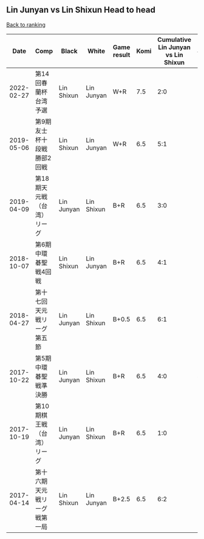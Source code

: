 ## Lin Junyan vs Lin Shixun Head to head

[Back to ranking](../../index.md)




| **Date** | **Comp** | **Black** | **White** | **Game result** | **Komi** | **Cumulative Lin Junyan vs Lin Shixun** | **Lin Junyan streak** | **Lin Shixun streak** | 
| --- | --- | --- | --- | --- | --- | --- | --- | --- |
| 2022-02-27 | 第14回春蘭杯台湾予選 | Lin Shixun | Lin Junyan | W+R | 7.5 | 2:0 | 2 | 0 | 
| 2019-05-06 | 第9期友士杯十段戦勝部2回戦 | Lin Shixun | Lin Junyan | W+R | 6.5 | 5:1 | 1 | 0 | 
| 2019-04-09 | 第18期天元戦（台湾）リーグ | Lin Junyan | Lin Shixun | B+R | 6.5 | 3:0 | 3 | 0 | 
| 2018-10-07 | 第6期中環碁聖戦4回戦 | Lin Shixun | Lin Junyan | B+R | 6.5 | 4:1 | 0 | 1 | 
| 2018-04-27 | 第十七回天元戦リーグ第五節 | Lin Junyan | Lin Shixun | B+0.5 | 6.5 | 6:1 | 2 | 0 | 
| 2017-10-22 | 第5期中環碁聖戦準決勝 | Lin Junyan | Lin Shixun | B+R | 6.5 | 4:0 | 4 | 0 | 
| 2017-10-19 | 第10期棋王戦（台湾）リーグ | Lin Junyan | Lin Shixun | B+R | 6.5 | 1:0 | 1 | 0 | 
| 2017-04-14 | 第十六期天元戦リーグ戦第一局 | Lin Shixun | Lin Junyan | B+2.5 | 6.5 | 6:2 | 0 | 1 |




